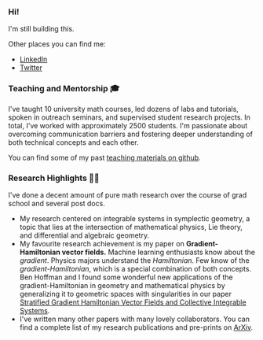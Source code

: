 ### Hi! 

I'm still building this.

Other places you can find me:
- [LinkedIn](https://linkedin.com/in/lanej5)
- [Twitter](https://twitter.com/__jeremylane__)

### Teaching and Mentorship 🎓

I've taught 10 university math courses, led dozens of labs and tutorials, spoken in outreach seminars, and supervised student research projects. In total, I've worked with approximately 2500 students. I'm passionate about overcoming communication barriers and fostering deeper understanding of both technical concepts and each other. 

You can find some of my past [teaching materials on github](https://github.com/lanej5/math).

### Research Highlights 🧮🔬

I've done a decent amount of pure math research over the course of grad school and several post docs.

- My research centered on integrable systems in symplectic geometry, a topic that lies at the intersection of mathematical physics, Lie theory, and differential and algebraic geometry.
- My favourite research achievement is my paper on **Gradient-Hamiltonian vector fields.** Machine learning enthusiasts know about the *gradient*. Physics majors understand the *Hamiltonian*. Few know of the *gradient-Hamiltonian*, which is a special combination of both concepts. Ben Hoffman and I found some wonderful new applications of the gradient-Hamiltonian in geometry and mathematical physics by generalizing it to geometric spaces with singularities in our paper [Stratified Gradient Hamiltonian Vector Fields and Collective Integrable Systems](http://arxiv.org/abs/2008.13656). 
- I've written many other papers with many lovely collaborators. You can find a complete list of my research publications and pre-prints on [ArXiv](https://arxiv.org/a/lane_j_2.html).
